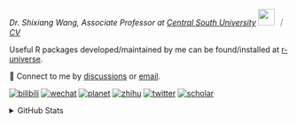 
<p><em>Dr. Shixiang Wang, Associate Professor at <a href="https://en.csu.edu.cn/">Central South University</a> <img src="https://media.giphy.com/media/WUlplcMpOCEmTGBtBW/giphy.gif" width="30">  ｜ <a href="https://shixiangwang.github.io/cv-shixiang/">CV</a>
</em></p>

Useful R packages developed/maintained by me can be found/installed at [r-universe](https://shixiangwang.r-universe.dev/).

💬 Connect to me by
[discussions](https://github.com/ShixiangWang/self-study/discussions) or [email](mailto:shixiang1994wang@gmail.com). 

[![bilibili](https://img.shields.io/badge/王诗翔-B站-yellow)](https://space.bilibili.com/11553374) [![wechat](https://img.shields.io/badge/王诗翔-微信公众号-important)](https://shixiangwang.github.io/home/logo/qrcode.jpg) [![planet](https://img.shields.io/badge/王诗翔-知识星球-blueviolet)](https://t.zsxq.com/rBqbIei)  [![zhihu](https://img.shields.io/badge/王诗翔-知乎-blue)](https://www.zhihu.com/people/shixiangwang) [![twitter](https://img.shields.io/badge/WangShxiang-twitter-ff69b4)](https://twitter.com/WangShxiang) [![scholar](https://img.shields.io/badge/ShixiangWang-Scholar-00ffff)](https://scholar.google.com/citations?user=FvNp0NkAAAAJ) 

<details>
 
<summary>GitHub Stats</summary>


<!--START_SECTION:waka-->
**🐱 My GitHub Data** 

> 📦 5.0 MB Used in GitHub's Storage 
 > 
> 🏆 581 Contributions in the Year 2025
 > 
> 🚫 Not Opted to Hire
 > 
> 📜 100 Public Repositories 
 > 
> 🔑 30 Private Repositories 
 > 
**I'm an Early 🐤** 

```text
🌞 Morning                2300 commits        ████░░░░░░░░░░░░░░░░░░░░░   16.73 % 
🌆 Daytime                5870 commits        ███████████░░░░░░░░░░░░░░   42.70 % 
🌃 Evening                4638 commits        ████████░░░░░░░░░░░░░░░░░   33.74 % 
🌙 Night                  939 commits         ██░░░░░░░░░░░░░░░░░░░░░░░   06.83 % 
```
📅 **I'm Most Productive on Tuesday** 

```text
Monday                   2166 commits        ████░░░░░░░░░░░░░░░░░░░░░   15.76 % 
Tuesday                  2520 commits        █████░░░░░░░░░░░░░░░░░░░░   18.33 % 
Wednesday                2308 commits        ████░░░░░░░░░░░░░░░░░░░░░   16.79 % 
Thursday                 2219 commits        ████░░░░░░░░░░░░░░░░░░░░░   16.14 % 
Friday                   2085 commits        ████░░░░░░░░░░░░░░░░░░░░░   15.17 % 
Saturday                 1057 commits        ██░░░░░░░░░░░░░░░░░░░░░░░   07.69 % 
Sunday                   1392 commits        ███░░░░░░░░░░░░░░░░░░░░░░   10.13 % 
```


**I Mostly Code in R** 

```text
R                        86 repos            █████████████░░░░░░░░░░░░   53.75 % 
HTML                     24 repos            ████░░░░░░░░░░░░░░░░░░░░░   15.00 % 
Python                   7 repos             █░░░░░░░░░░░░░░░░░░░░░░░░   04.38 % 
SCSS                     3 repos             ░░░░░░░░░░░░░░░░░░░░░░░░░   01.88 % 
Lua                      1 repo              ░░░░░░░░░░░░░░░░░░░░░░░░░   00.62 % 
```




 Last Updated on 02/08/2025 18:58:30 UTC
<!--END_SECTION:waka-->

> These Readme stats are generated using github action [awesome-readme-stats](https://github.com/anmol098/waka-readme-stats)

-----

**NOTE: Top languages does not indicate my skill level or anything like that. It is just a metric of which languages have been hosted by me on GitHub based on the usage across repositories.**

</details>
